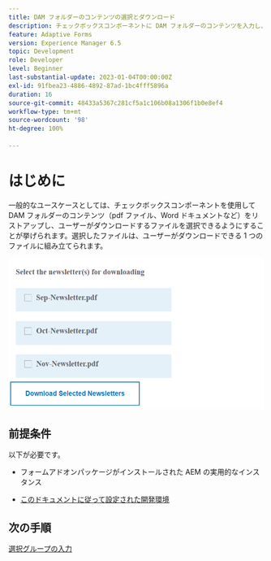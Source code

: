 ```yaml
---
title: DAM フォルダーのコンテンツの選択とダウンロード
description: チェックボックスコンポーネントに DAM フォルダーのコンテンツを入力し、ユーザーが選択したコンテンツをダウンロードできるようにするチュートリアルです。
feature: Adaptive Forms
version: Experience Manager 6.5
topic: Development
role: Developer
level: Beginner
last-substantial-update: 2023-01-04T00:00:00Z
exl-id: 91fbea23-4886-4892-87ad-1bc4fff5896a
duration: 16
source-git-commit: 48433a5367c281cf5a1c106b08a1306f1b0e8ef4
workflow-type: tm+mt
source-wordcount: '98'
ht-degree: 100%

---
```


# はじめに

一般的なユースケースとしては、チェックボックスコンポーネントを使用して DAM フォルダーのコンテンツ（pdf ファイル、Word ドキュメントなど）をリストアップし、ユーザーがダウンロードするファイルを選択できるようにすることが挙げられます。選択したファイルは、ユーザーがダウンロードできる 1 つのファイルに組み立てられます。

![ユースケース](assets/newsletters-download1.png)

## 前提条件

以下が必要です。

* フォームアドオンパッケージがインストールされた AEM の実用的なインスタンス

* [このドキュメントに従って設定された開発環境](https://experienceleague.adobe.com/docs/experience-manager-learn/forms/creating-your-first-osgi-bundle/create-your-first-osgi-bundle.html?lang=ja)

## 次の手順

[選択グループの入力](./populating-choice-group-with-dam-folder-content.md)
